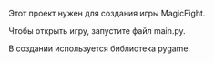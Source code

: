 Этот проект нужен для создания игры MagicFight.


Чтобы открыть игру, запустите файл main.py.


В создании используется библиотека pygame.
